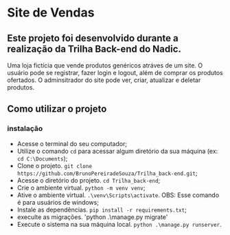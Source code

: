 # Site de Vendas

## Este projeto foi desenvolvido durante a realização da Trilha Back-end do Nadic. 

Uma loja fictícia que vende produtos genéricos atráves de um site. O usuário pode se registrar, fazer login e logout, além de comprar os produtos ofertados. O adminsitrador do site pode ver, criar, atualizar e deletar produtos.

## Como utilizar o projeto

### instalação
* Acesse o terminal do seu computador;
* Utilize o comando `cd` para acessar algum diretório da sua máquina (ex: `cd C:\Documents`);
* Clone o projeto. `git clone https://github.com/BrunoPereiradeSouza/Trilha_back-end.git`;
* Acesse o diretório do projeto. `cd Trilha_back-end`;
* Crie o ambiente virtual. `python -m venv venv`;
* Ative o ambiente virtual. `.\venv\Scripts\activate`. OBS: Esse comando é para usuários de windows;
* Instale as dependências. `pip install -r requirements.txt`;
* execulte as migrações. 'python .\manage.py migrate'
* Execute o sistema na sua máquina local. `python .\manage.py runserver`.
